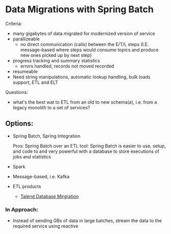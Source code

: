 # Data Migrations with Spring Batch

Criteria:

- many gigabytes of data migrated for modernized version of service
- parallizeable
  - no direct communication (calls) between the E/T/L steps (I.E. message-based where steps would consume topics and produce new ones picked up by next step)
- progress tracking and summary statistics
  - errors handled, records not moved recorded
- resumeable
- Need string manipulations, automatic lookup handling, bulk loads support, ETL and ELT

Questions:

- what's the best wat to ETL from an old to new schema(a), i.e. from a legacy monolith to a set of services?

## Options:

- Spring Batch, Spring Integration

  Pros: 
  Spring Batch over an ETL tool: Spring Batch is easier to use, setup, and code to and very powerful with a database to store executions of jobs and statistics

- Spark
- Message-based, i.e. Kafka
- ETL products
  - [Talend Database Mirgration](https://www.talend.com/resources/l-database-migration/)


### In Approach:

- Instead of sending GBs of data in large batches, stream the data to the required service using reactive


